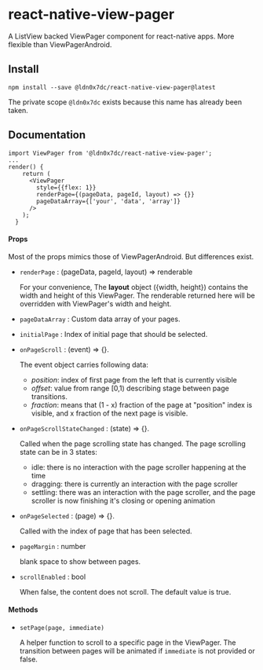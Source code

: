 # react-native-view-pager

A ListView backed ViewPager component for react-native apps. More flexible than ViewPagerAndroid.

## Install

`npm install --save @ldn0x7dc/react-native-view-pager@latest` 

The private scope `@ldn0x7dc` exists because this name has already been taken.

## Documentation

```
import ViewPager from '@ldn0x7dc/react-native-view-pager';
...
render() {
    return (
      <ViewPager
        style={{flex: 1}}
        renderPage={(pageData, pageId, layout) => {}}
        pageDataArray={['your', 'data', 'array']}
      />
    );
  }
```

#### Props

Most of the props mimics those of ViewPagerAndroid. But differences exist.

* `renderPage` : (pageData, pageId, layout) => renderable

  For your convenience, The **layout** object ({width, height}) contains the width and height of this ViewPager. The renderable returned here will be overridden with ViewPager's width and height.


* `pageDataArray` : Custom data array of your pages. 


* `initialPage` : Index of initial page that should be selected. 



* `onPageScroll` : (event) => {}. 

  The event object carries following data: 

  * *position*:  index of first page from the left that is currently visible 
  * *offset*: value from range [0,1) describing stage between page transitions. 
  * *fraction*: means that (1 - x) fraction of the page at "position" index is visible, and x fraction of the next page is visible.

* `onPageScrollStateChanged` : (state) => {}. 

  Called when the page scrolling state has changed. The page scrolling state can be in 3 states:  

  * idle: there is no interaction with the page scroller happening at the time
  * dragging: there is currently an interaction with the page scroller
  * settling: there was an interaction with the page scroller, and the page scroller is now finishing it's closing or opening animation 

* `onPageSelected` : (page) => {}.

  Called with the index of page that has been selected.

* `pageMargin` : number

  blank space to show between pages.

* `scrollEnabled` : bool

  When false, the content does not scroll. The default value is true.

#### Methods

* `setPage(page, immediate)`

  A helper function to scroll to a specific page in the ViewPager. The transition between pages will be animated if `immediate` is not provided or false.